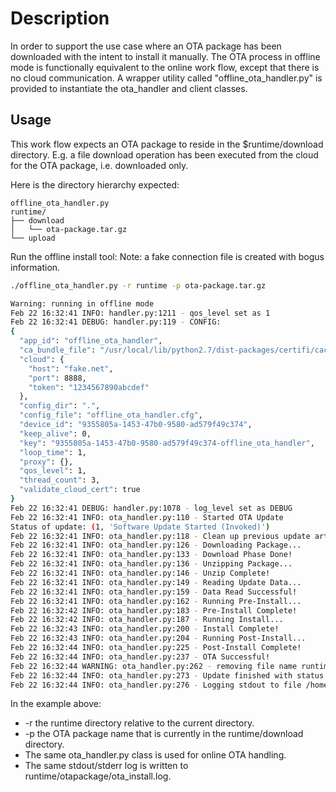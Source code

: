 Description
===========
In order to support the use case where an OTA package has been
downloaded with the intent to install it manually.  The OTA process in
offline mode is functionally equivalent to the online work flow,
except that there is no cloud communication.  A wrapper utility called
"offline_ota_handler.py" is provided to instantiate the ota_handler
and client classes.

Usage
-----
This work flow expects an OTA package to reside in the
$runtime/download directory.  E.g. a file download operation has been
executed from the cloud for the OTA package, i.e. downloaded only.

Here is the directory hierarchy expected:
```
offline_ota_handler.py
runtime/
├── download
│   └── ota-package.tar.gz
└── upload
```

Run the offline install tool:
Note: a fake connection file is created with bogus information.

```sh
./offline_ota_handler.py -r runtime -p ota-package.tar.gz

Warning: running in offline mode
Feb 22 16:32:41 INFO: handler.py:1211 - qos_level set as 1
Feb 22 16:32:41 DEBUG: handler.py:119 - CONFIG:
{
  "app_id": "offline_ota_handler", 
  "ca_bundle_file": "/usr/local/lib/python2.7/dist-packages/certifi/cacert.pem", 
  "cloud": {
    "host": "fake.net", 
    "port": 8888, 
    "token": "1234567890abcdef"
  }, 
  "config_dir": ".", 
  "config_file": "offline_ota_handler.cfg", 
  "device_id": "9355805a-1453-47b0-9580-ad579f49c374", 
  "keep_alive": 0, 
  "key": "9355805a-1453-47b0-9580-ad579f49c374-offline_ota_handler", 
  "loop_time": 1, 
  "proxy": {}, 
  "qos_level": 1, 
  "thread_count": 3, 
  "validate_cloud_cert": true
}
Feb 22 16:32:41 DEBUG: handler.py:1078 - log_level set as DEBUG
Feb 22 16:32:41 INFO: ota_handler.py:110 - Started OTA Update
Status of update: (1, 'Software Update Started (Invoked)')
Feb 22 16:32:41 INFO: ota_handler.py:118 - Clean up previous update artifacts...
Feb 22 16:32:41 INFO: ota_handler.py:126 - Downloading Package...
Feb 22 16:32:41 INFO: ota_handler.py:133 - Download Phase Done!
Feb 22 16:32:41 INFO: ota_handler.py:136 - Unzipping Package...
Feb 22 16:32:41 INFO: ota_handler.py:146 - Unzip Complete!
Feb 22 16:32:41 INFO: ota_handler.py:149 - Reading Update Data...
Feb 22 16:32:41 INFO: ota_handler.py:159 - Data Read Successful!
Feb 22 16:32:41 INFO: ota_handler.py:162 - Running Pre-Install...
Feb 22 16:32:42 INFO: ota_handler.py:183 - Pre-Install Complete!
Feb 22 16:32:42 INFO: ota_handler.py:187 - Running Install...
Feb 22 16:32:43 INFO: ota_handler.py:200 - Install Complete!
Feb 22 16:32:43 INFO: ota_handler.py:204 - Running Post-Install...
Feb 22 16:32:44 INFO: ota_handler.py:225 - Post-Install Complete!
Feb 22 16:32:44 INFO: ota_handler.py:237 - OTA Successful!
Feb 22 16:32:44 WARNING: ota_handler.py:262 - removing file name runtime/download/ota-package.tar.gz
Feb 22 16:32:44 INFO: ota_handler.py:273 - Update finished with status Success
Feb 22 16:32:44 INFO: ota_handler.py:276 - Logging stdout to file /home/pb/hdc/device-cloud-python/runtime/otapackage/ota_install.log
```

In the example above:
  * -r the runtime directory relative to the current directory.
  * -p the OTA package name that is currently in the runtime/download directory.
  * The same ota_handler.py class is used for online OTA handling.
  * The same stdout/stderr log is written to runtime/otapackage/ota_install.log.
